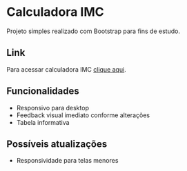 # Calculadora IMC

Projeto simples realizado com Bootstrap para fins de estudo. 


## Link

Para acessar calculadora IMC [clique aqui](https://soarescrf.github.io/calculadora-imc/).


## Funcionalidades

- Responsivo para desktop
- Feedback visual imediato conforme alterações
- Tabela informativa


## Possíveis atualizações

- Responsividade para telas menores